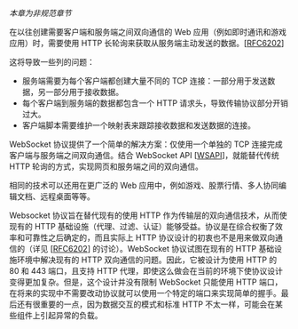 _本章为非规范章节_

在以往创建需要客户端和服务端之间双向通信的 Web 应用（例如即时通讯和游戏应用）时，需要使用 HTTP 长轮询来获取从服务端主动发送的数据。[[RFC6202](https://tools.ietf.org/html/rfc6202])]

这将导致一些列的问题：  

- 服务端需要为每个客户端都创建大量不同的 TCP 连接：一部分用于发送数据，另一部分用于接收数据。
- 每个客户端到服务端的数据都包含一个 HTTP 请求头，导致传输协议部分开销过大。
- 客户端脚本需要维护一个映射表来跟踪接收数据和发送数据的连接。

WebSocket 协议提供了一个简单的解决方案：仅使用一个单独的 TCP 连接完成客户端与服务端之间双向通信。结合 WebSocket API [[WSAPI](https://tools.ietf.org/html/rfc6455#ref-WSAPI)]，就能替代传统 HTTP 轮询的方式，实现网页和服务端之间的双向通信。

相同的技术可以还用在更广泛的 Web 应用中，例如游戏、股票行情、多人协同编辑文档、远程桌面等等。

Websocket 协议旨在替代现有的使用 HTTP 作为传输层的双向通信技术，从而使现有的 HTTP 基础设施（代理、过滤、认证）能够受益。协议是在综合权衡了效率和可靠性之后确定的，而且实际上 HTTP 协议设计的初衷也不是用来做双向通信的（详见 [[RFC6202](https://tools.ietf.org/html/rfc6202)] 的讨论）。WebSocket 协议试图在现有的 HTTP 基础设施环境中解决现有的 HTTP 双向通信的问题。因此，它被设计为使用 HTTP 的 80 和 443 端口，且支持 HTTP 代理，即使这么做会在当前的环境下使协议设计变得更加复杂。但是，这个设计并没有限制 WebSocket 只能使用 HTTP 端口，在将来的实现中不需要改动协议就可以使用一个特定的端口来实现简单的握手。最后还有很重要的一点，因为数据交互的模式和标准 HTTP 不太一样，可能会在某些组件上引起异常的负载。 
